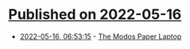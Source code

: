 # [Published on 2022-05-16](index.md)

* [2022-05-16, 06:53:15](https://news.ycombinator.com/item?id=31394226) - [The Modos Paper Laptop](https://www.modos.tech/blog/modos-paper-laptop)
